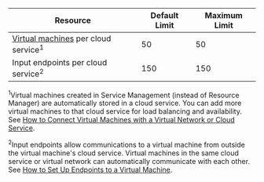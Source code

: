 | Resource | Default Limit | Maximum Limit |
| --- | --- | --- |
| [Virtual machines](../articles/virtual-machines/virtual-machines-about.md) per cloud service<sup>1</sup> |50 |50 |
| Input endpoints per cloud service<sup>2</sup> |150 |150 |

<sup>1</sup>Virtual machines created in Service Management (instead of Resource Manager) are automatically stored in a cloud service. You can add more virtual machines to that cloud service for load balancing and availability. See  [How to Connect Virtual Machines with a Virtual Network or Cloud Service](../articles/virtual-machines/cloud-services-connect-virtual-machine.md).

<sup>2</sup>Input endpoints allow communications to a virtual machine from outside the virtual machine's cloud service. Virtual machines in the same cloud service or virtual network can automatically communicate with each other. See [How to Set Up Endpoints to a Virtual Machine](../articles/virtual-machines/virtual-machines-set-up-endpoints.md). 

